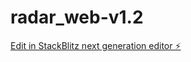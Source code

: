# radar_web-v1.2

[Edit in StackBlitz next generation editor ⚡️](https://stackblitz.com/~/github.com/danzhiwan/radar_web-v1.2)